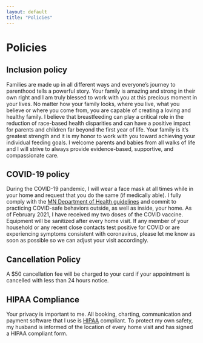 ```yaml
---
layout: default
title: "Policies"
---
```


# Policies

## Inclusion policy

Families are made up in all different ways and everyone’s journey to parenthood tells a powerful story.  Your family is amazing and strong in their own right and I am truly blessed to work with you at this precious moment in your lives. No matter how your family looks, where you live, what you believe or where you come from, you are capable of creating a loving and healthy family. I believe that breastfeeding can play a critical role in the reduction of race-based health disparities and can have a positive impact for parents and children far beyond the first year of life. Your family is it’s greatest strength and it is my honor to work with you toward achieving your individual feeding goals. I welcome parents and babies from all walks of life and I will strive to always provide evidence-based, supportive, and compassionate care. 

## COVID-19 policy

During the COVID-19 pandemic, I will wear a face mask at all times while in your home and request that you do the same (if medically able). I fully comply with the [MN Department of Health guidelines](https://www.health.state.mn.us/diseases/coronavirus/prevention.html) and commit to practicing COVID-safe behaviors outside, as well as inside, your home. As of February 2021, I have received my two doses of the COVID vaccine. Equipment will be sanitized after every home visit. If any member of your household or any recent close contacts test positive for COVID or are experiencing symptoms consistent with coronavirus, please let me know as soon as possible so we can adjust your visit accordingly. 

## Cancellation Policy

A $50 cancellation fee will be charged to your card if your appointment is cancelled with less than 24 hours notice. 

## HIPAA Compliance

Your privacy is important to me. All booking, charting, communication and payment software that I use is [HIPAA](https://www.hhs.gov/hipaa/index.html) compliant. To protect my own safety, my husband is informed of the location of every home visit and has signed a HIPAA compliant form.
